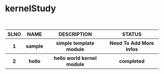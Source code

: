 <h1>kernelStudy</h1><br/>
<!--<tr> <th> SLNO </th><th> NAME </th> <th> DESCRIPTION </th> <th> STATUS </th></tr>-->
<table>
	<tr> <th> SLNO </th><th> NAME </th> <th> DESCRIPTION </th> <th> STATUS </th></tr>
	<tr> <th> 1 </th><th> sample </th> <th> simple template module </th> <th> Need To Add More Infos </th></tr>
	<tr> <th> 2 </th><th> hello </th> <th> hello world kernel module </th> <th> completed  </th></tr>
	
</table>
